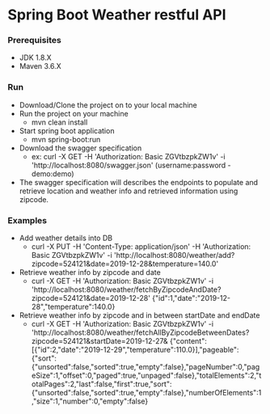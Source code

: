 # Spring Boot Weather restful API

### Prerequisites
  * JDK 1.8.X
  * Maven 3.6.X
### Run 
  * Download/Clone the project on to your local machine
  * Run the project on your machine
    - mvn clean install
  * Start spring boot application
    - mvn spring-boot:run
  * Download the swagger specification
    - ex: curl -X GET -H 'Authorization: Basic ZGVtbzpkZW1v' -i 'http://localhost:8080/swagger.json' (username:password - demo:demo)
  * The swagger specification will describes the endpoints to populate and retrieve location and weather info and retrieved information using zipcode.
### Examples
  * Add weather details into DB
    - curl -X PUT -H 'Content-Type: application/json' -H 'Authorization: Basic ZGVtbzpkZW1v' -i 'http://localhost:8080/weather/add?zipcode=524121&date=2019-12-28&temperature=140.0'
  * Retrieve weather info by zipcode and date
    - curl -X GET -H 'Authorization: Basic ZGVtbzpkZW1v' -i 'http://localhost:8080/weather/fetchByZipcodeAndDate?zipcode=524121&date=2019-12-28'
      {"id":1,"date":"2019-12-28","temperature":140.0}
  * Retrieve weather info by zipcode and in between startDate and endDate
    - curl -X GET -H 'Authorization: Basic ZGVtbzpkZW1v' -i 'http://localhost:8080/weather/fetchAllByZipcodeBetweenDates?zipcode=524121&startDate=2019-12-27&
      {"content":[{"id":2,"date":"2019-12-29","temperature":110.0}],"pageable":{"sort": {"unsorted":false,"sorted":true,"empty":false},"pageNumber":0,"pageSize":1,"offset":0,"paged":true,"unpaged":false},"totalElements":2,"totalPages":2,"last":false,"first":true,"sort":{"unsorted":false,"sorted":true,"empty":false},"numberOfElements":1,"size":1,"number":0,"empty":false}
